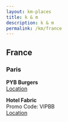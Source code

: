 ```yaml
---
layout: km-places
title: k & m
description: k & m
permalink: /km/france
---
```


## France

### Paris

**PYB Burgers**  
[Location](https://goo.gl/maps/suoF1f7bmXWw2mAg9)  

**Hotel Fabric**  
Promo Code: VIPBB  
[Location]()  